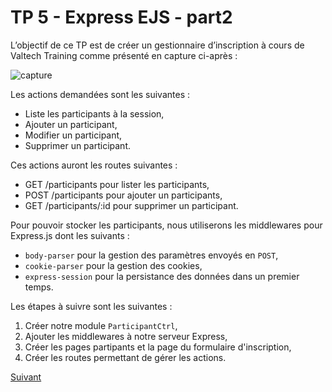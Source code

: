 # TP 5 - Express EJS - part2

L’objectif de ce TP est de créer un gestionnaire d’inscription à cours de Valtech Training comme présenté en capture ci-après :

![capture](https://github.com/Romakita/tp-nodejs/blob/master/src/training.png)

Les actions demandées sont les suivantes :

* Liste les participants à la session,
* Ajouter un participant,
* Modifier un participant,
* Supprimer un participant.

Ces actions auront les routes suivantes :

* GET /participants pour lister les participants,
* POST /participants pour ajouter un participants,
* GET /participants/:id pour supprimer un participant.

Pour pouvoir stocker les participants, nous utiliserons les middlewares pour 
Express.js dont les suivants :

* `body-parser` pour la gestion des paramètres envoyés en `POST`,
* `cookie-parser` pour la gestion des cookies,
* `express-session` pour la persistance des données dans un premier temps.

Les étapes à suivre sont les suivantes :

1. Créer notre module `ParticipantCtrl`,
2. Ajouter les middlewares à notre serveur Express,
3. Créer les pages partipants et la page du formulaire d'inscription,
4. Créer les routes permettant de gérer les actions.

[Suivant](https://github.com/Romakita/tp-nodejs/blob/master/express-ejs.md)